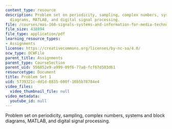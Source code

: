 ```yaml
---
content_type: resource
description: Problem set on periodicity, sampling, complex numbers, systems and block
  diagrams, MATLAB, and digital signal processing.
file: /courses/mas-160-signals-systems-and-information-for-media-technology-fall-2007/5739321cdd1d8835600f16b5b78784e4_ps1.pdf
file_size: 438894
file_type: application/pdf
learning_resource_types:
- Assignments
license: https://creativecommons.org/licenses/by-nc-sa/4.0/
ocw_type: OCWFile
parent_title: Assignments
parent_type: CourseSection
parent_uid: 556852e9-a999-09f6-77a8-fcf67d503d61
resourcetype: Document
title: Problem Set 1
uid: 5739321c-dd1d-8835-600f-16b5b78784e4
video_files:
  video_thumbnail_file: null
video_metadata:
  youtube_id: null
---
```

Problem set on periodicity, sampling, complex numbers, systems and block diagrams, MATLAB, and digital signal processing.